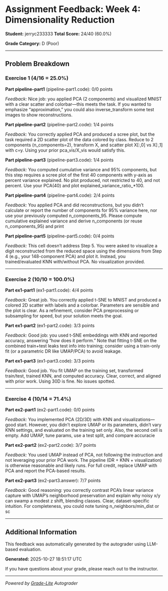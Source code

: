 # Assignment Feedback: Week 4: Dimensionality Reduction

**Student:** jerryc233333
**Total Score:** 24/40 (60.0%)

**Grade Category:** D (Poor)

---

## Problem Breakdown

### Exercise 1 (4/16 = 25.0%)

**Part pipeline-part1** (pipeline-part1.code): 0/0 points

_Feedback:_ Nice job: you applied PCA (2 components) and visualized MNIST with a clear scatter and colorbar—this meets the task. If you wanted to emphasize “approximation,” you could also inverse_transform some test images to show reconstructions.

**Part pipeline-part2** (pipeline-part2.code): 1/4 points

_Feedback:_ You correctly applied PCA and produced a scree plot, but the task required a 2D scatter plot of the data colored by class. Reduce to 2 components (n_components=2), transform X, and scatter plot X[:,0] vs X[:,1] with c=y. Using your prior pca_vis/X_vis would satisfy this.

**Part pipeline-part3** (pipeline-part3.code): 1/4 points

_Feedback:_ You computed cumulative variance and 95% components, but this step requires a scree plot of the first 40 components with y-axis as percent variance explained. No plot produced, not restricted to 40, and not percent. Use your PCA(40) and plot explained_variance_ratio_*100.

**Part pipeline-part4** (pipeline-part4.code): 2/4 points

_Feedback:_ You applied PCA and did reconstructions, but you didn’t calculate or report the number of components for 95% variance here, nor use your previously computed n_components_95. Please compute cumulative explained variance and derive n_components (or reuse n_components_95) and print 

**Part pipeline-part5** (pipeline-part5.code): 0/4 points

_Feedback:_ This cell doesn’t address Step 5. You were asked to visualize a digit reconstructed from the reduced space using the dimensions from Step 4 (e.g., your 148-component PCA) and plot it. Instead, you trained/evaluated KNN with/without PCA. No visualization provided.

---

### Exercise 2 (10/10 = 100.0%)

**Part ex1-part1** (ex1-part1.code): 4/4 points

_Feedback:_ Great job. You correctly applied t-SNE to MNIST and produced a colored 2D scatter with labels and a colorbar. Parameters are sensible and the plot is clear. As a refinement, consider PCA preprocessing or subsampling for speed, but your solution meets the goal.

**Part ex1-part2** (ex1-part2.code): 3/3 points

_Feedback:_ Good job: you used t-SNE embeddings with KNN and reported accuracy, answering “how does it perform.” Note that fitting t-SNE on the combined train+test leaks test info into training; consider using a train-only fit (or a parametric DR like UMAP/PCA) to avoid leakage.

**Part ex1-part3** (ex1-part3.code): 3/3 points

_Feedback:_ Good job. You fit UMAP on the training set, transformed train/test, trained KNN, and computed accuracy. Clear, correct, and aligned with prior work. Using 30D is fine. No issues spotted.

---

### Exercise 4 (10/14 = 71.4%)

**Part ex2-part1** (ex2-part1.code): 0/0 points

_Feedback:_ You implemented PCA (2D/3D) with KNN and visualizations—good start. However, you didn’t explore UMAP or its parameters, didn’t vary KNN settings, and evaluated on the training set only. Also, the second cell is empty. Add UMAP, tune params, use a test split, and compare accuracie

**Part ex2-part2** (ex2-part2.code): 3/7 points

_Feedback:_ You used UMAP instead of PCA, not following the instruction and not leveraging your prior PCA work. The pipeline (DR + KNN + visualization) is otherwise reasonable and likely runs. For full credit, replace UMAP with PCA and report the PCA-based results.

**Part ex2-part3** (ex2-part3.answer): 7/7 points

_Feedback:_ Good reasoning: you correctly contrast PCA’s linear variance capture with UMAP’s neighborhood preservation and explain why noisy x/y can swamp a modest z shift, blending classes. Clear, dataset-specific intuition. For completeness, you could note tuning n_neighbors/min_dist or sc

---

## Additional Information

This feedback was automatically generated by the autograder using LLM-based evaluation.

**Generated:** 2025-10-27 18:51:17 UTC

If you have questions about your grade, please reach out to the instructor.

---

*Powered by [Grade-Lite](https://github.com/your-repo/grade-lite) Autograder*